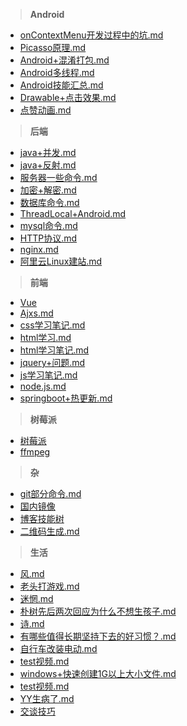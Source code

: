 > **Android**

* [onContextMenu开发过程中的坑.md](onContextMenu开发过程中的坑.md)
* [Picasso原理.md](Picasso原理.md)
* [Android+混淆打包.md](Android+混淆打包.md)
* [Android多线程.md](Android多线程.md)
* [Android技能汇总.md](Android技能汇总.md)
* [Drawable+点击效果.md](Drawable+点击效果.md)
* [点赞动画.md](点赞动画.md)

> **后端**

* [java+并发.md](java+并发.md)
* [java+反射.md](java+反射.md)
* [服务器一些命令.md](服务器一些命令.md)
* [加密+解密.md](加密+解密.md)
* [数据库命令.md](数据库命令.md)
* [ThreadLocal+Android.md](ThreadLocal+Android.md)
* [mysql命令.md](mysql命令.md)
* [HTTP协议.md](HTTP协议.md)
* [nginx.md](nginx.md)
* [阿里云Linux建站.md](阿里云Linux建站.md)

> **前端**

* [Vue](Vue.md)
* [Ajxs.md](Ajxs.md)
* [css学习笔记.md](css学习笔记.md)
* [html学习.md](html学习.md)
* [html学习笔记.md](html学习笔记.md)
* [jquery+问题.md](jquery+问题.md)
* [js学习笔记.md](js学习笔记.md)
* [node.js.md](node.js.md)
* [springboot+热更新.md](springboot+热更新.md)

> **树莓派**

* [树莓派](树莓派.md)
* [ffmpeg](ffmpeg.md)

> **杂**

* [git部分命令.md](git部分命令.md)
* [国内镜像](国内镜像.md)
* [博客技能树](博客技能树.md)
* [二维码生成.md](二维码生成.md)

> **生活**

* [风.md](风.md)
* [老头打游戏.md](老头打游戏.md)
* [迷惘.md](迷惘.md)
* [朴树先后两次回应为什么不想生孩子.md](朴树先后两次回应为什么不想生孩子.md)
* [诗.md](诗.md)
* [有哪些值得长期坚持下去的好习惯？.md](有哪些值得长期坚持下去的好习惯？.md)
* [自行车改装电动.md](自行车改装电动.md)
* [test视频.md](test视频.md)
* [windows+快速创建1G以上大小文件.md](windows+快速创建1G以上大小文件.md)
* [test视频.md](test视频.md)
* [YY生病了.md](YY生病了.md)
* [交谈技巧](交谈技巧.md)